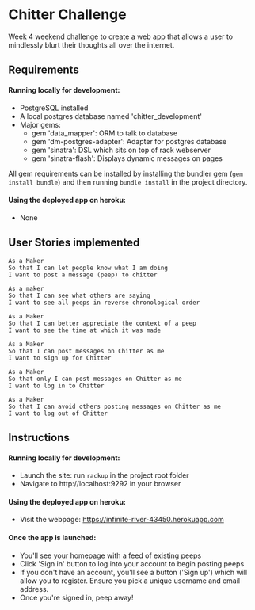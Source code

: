Chitter Challenge
==================

Week 4 weekend challenge to create a web app that allows a user to mindlessly blurt their thoughts all over the internet.

Requirements 
-------

#### Running locally for development:

+ PostgreSQL installed
+ A local postgres database named 'chitter_development'
+ Major gems:
  + gem 'data_mapper': ORM to talk to database
  + gem 'dm-postgres-adapter': Adapter for postgres database
  + gem 'sinatra': DSL which sits on top of rack webserver
  + gem 'sinatra-flash': Displays dynamic messages on pages 

All gem requirements can be installed by installing the bundler gem (`gem install bundle`) and then running `bundle install` in the project directory.

#### Using the deployed app on heroku: 
+ None

User Stories implemented
-------

```
As a Maker
So that I can let people know what I am doing  
I want to post a message (peep) to chitter

As a maker
So that I can see what others are saying  
I want to see all peeps in reverse chronological order

As a Maker
So that I can better appreciate the context of a peep
I want to see the time at which it was made

As a Maker
So that I can post messages on Chitter as me
I want to sign up for Chitter

As a Maker
So that only I can post messages on Chitter as me
I want to log in to Chitter

As a Maker
So that I can avoid others posting messages on Chitter as me
I want to log out of Chitter
```



Instructions
-------

#### Running locally for development:

- Launch the site: run `rackup` in the project root folder
- Navigate to  http://localhost:9292 in your browser


#### Using the deployed app on heroku: 

+ Visit the webpage: https://infinite-river-43450.herokuapp.com

#### Once the app is launched:

+ You'll see your homepage with a feed of existing peeps
+ Click 'Sign in' button to log into your account to begin posting peeps
+ If you don't have an account, you'll see a button ('Sign up') which will allow you to register. Ensure you pick a unique username and email address.
+ Once you're signed in, peep away!